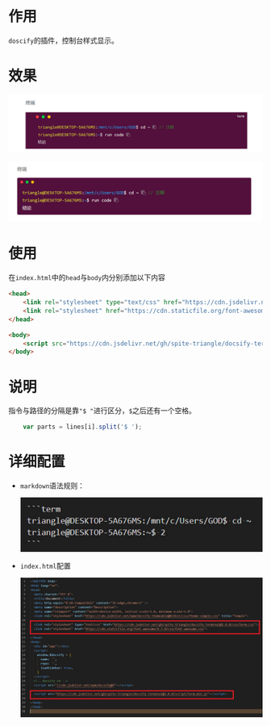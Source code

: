 # 作用

`doscify`的插件，控制台样式显示。

# 效果

<center>

![普通](/image/普通样式.jpg)

![simple](/image/simple样式.jpg)

</center>

# 使用

在`index.html`中的`head`与`body`内分别添加以下内容

```html
<head>
    <link rel="stylesheet" type="text/css" href="https://cdn.jsdelivr.net/gh/spite-triangle/docsify-terminal@1.0.0/css/term.css"/>
    <link rel="stylesheet" href="https://cdn.staticfile.org/font-awesome/4.7.0/css/font-awesome.css">
</head>
```

```html
<body>
    <script src="https://cdn.jsdelivr.net/gh/spite-triangle/docsify-terminal@1.0.0/script/term.min.js"></script>
</body>
```

# 说明

指令与路径的分隔是靠`"$ "`进行区分，`$`之后还有一个空格。

```javascript
    var parts = lines[i].split('$ ');
```

# 详细配置

- `markdown`语法规则：

    <center>

    ![markdown](/image/markdown.jpg)

    </center>

- `index.html`配置


    <center>

    ![index](/image/index.jpg)

    </center>
